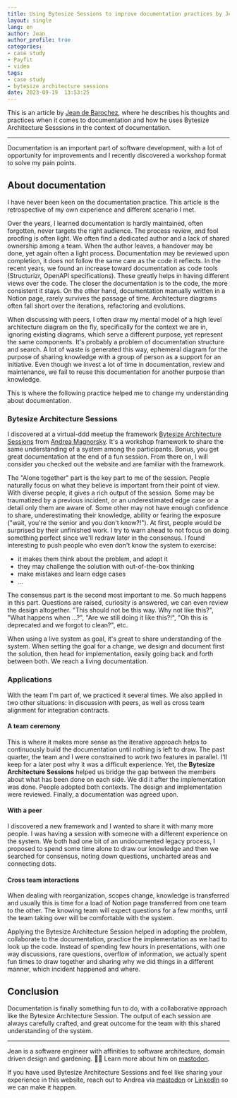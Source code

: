 ```yaml
---
title: Using Bytesize Sessions to improve documentation practices by Jean de Barochez at Payfit
layout: single
lang: en
author: Jean
author_profile: true
categories: 
- case study
- Payfit
- video
tags:
- case study
- bytesize architecture sessions
date: 2023-09-19  13:53:25
---
```


This is an article by [Jean de Barochez](https://mastodon.social/@jdebarochez), where he describes his thoughts and practices when it comes to documentation and how he uses Bytesize Architecture Sesssions in the context of documentation.

---

Documentation is an important part of software development, with a lot of opportunity for improvements and I recently discovered a workshop format to solve my pain points.

## About documentation


I have never been keen on the documentation practice. This article is the retrospective of my own experience and different scenario I met.

Over the years, I learned documentation is hardly maintained, often forgotten, never targets the right audience. The process review, and fool proofing is often light. We often find a dedicated author and a lack of shared ownership among a team. When the author leaves, a handover may be done, yet again often a light process. Documentation may be reviewed upon completion, it does not follow the same care as the code it reflects. In the recent years, we found an increase toward documentation as code tools (Structurizr, OpenAPI specifications). These greatly helps in having different views over the code. The closer the documentation is to the code, the more consistent it stays. On the other hand, documentation manually written in a Notion page, rarely survives the passage of time. Architecture diagrams often fall short over the iterations, refactoring and evolutions.

When discussing with peers, I often draw my mental model of a high level architecture diagram on the fly, specifically for the context we are in, ignoring existing diagrams, which serve a different purpose, yet represent the same components. It's probably a problem of documentation structure and search. A lot of waste is generated this way, ephemeral diagram for the purpose of sharing knowledge with a group of person as a support for an initiative. Even though we invest a lot of time in documentation, review and maintenance, we fail to reuse this documentation for another purpose than knowledge.

This is where the following practice helped me to change my understanding about documentation.

### Bytesize Architecture Sessions

I discovered at a virtual-ddd meetup the framework [Bytesize Architecture Sessions](https://bytesizearchitecturesessions.com/) from [Andrea Magnorsky](https://www.roundcrisis.com/). It's a workshop framework to share the same understanding of a system among the participants. Bonus, you get great documentation at the end of a fun session. From there on, I will consider you checked out the website and are familiar with the framework.

The "Alone together" part is the key part to me of the session. People naturally focus on what they believe is important from their point of view. With diverse people, it gives a rich output of the session. Some may be traumatized by a previous incident, or an underestimated edge case or a detail only them are aware of. Some other may not have enough confidence to share, underestimating their knowledge, ability or fearing the exposure ("wait, you're the senior and you don't know?!"). At first, people would be surprised by their unfinished work. I try to warn ahead to not focus on doing something perfect since we'll redraw later in the consensus. I found interesting to push people who even don't know the system to exercise:

- it makes them think about the problem, and adopt it
- they may challenge the solution with out-of-the-box thinking
- make mistakes and learn edge cases
- ...

The consensus part is the second most important to me. So much happens in this part. Questions are raised, curiosity is answered, we can even review the design altogether. "This should not be this way. Why not like this?", "What happens when ...?", "Are we still doing it like this?!", "Oh this is deprecated and we forgot to clean?", etc.

When using a live system as goal, it's great to share understanding of the system. When setting the goal for a change, we design and document first the solution, then head for implementation, easily going back and forth between both. We reach a living documentation.

### Applications

With the team I'm part of, we practiced it several times. We also applied in two other situations: in discussion with peers, as well as cross team alignment for integration contracts.

#### A team ceremony

This is where it makes more sense as the iterative approach helps to continuously build the documentation until nothing is left to draw. The past quarter, the team and I were constrained to work two features in parallel. I'll keep for a later post why it was a difficult experience. Yet, the **Bytesize Architecture Sessions** helped us bridge the gap between the members about what has been done on each side. We did it after the implementation was done. People adopted both contexts. The design and implementation were reviewed. Finally, a documentation was agreed upon.

#### With a peer

I discovered a new framework and I wanted to share it with many more people. I was having a session with someone with a different experience on the system. We both had one bit of an undocumented legacy process, I proposed to spend some time alone to draw our knowledge and then we searched for consensus, noting down questions, uncharted areas and connecting dots.

#### Cross team interactions

When dealing with reorganization, scopes change, knowledge is transferred and usually this is time for a load of Notion page transferred from one team to the other. The knowing team will expect questions for a few months, until the team taking over will be comfortable with the system.

Applying the Bytesize Architecture Session helped in adopting the problem, collaborate to the documentation, practice the implementation as we had to look up the code. Instead of spending few hours in presentations, with one way discussions, rare questions, overflow of information, we actually spent fun times to draw together and sharing why we did things in a different manner, which incident happened and where.

## Conclusion

Documentation is finally something fun to do, with a collaborative approach like the Bytesize Architecture Session. The output of each session are always carefully crafted, and great outcome for the team with this shared understanding of the system.

--- 

Jean is a software engineer with affinities to software architecture, domain driven design and gardening. 🧑‍🌾
Learn more about him on [mastodon](https://mastodon.social/@jdebarochez).


If you have used Bytesize Architecture Sessions and feel like sharing your experience in this website, reach out to Andrea via [mastodon](https://types.pl/@roundcrisis/) or [LinkedIn](https://www.linkedin.com/in/magnorsky/) so we can make it happen.